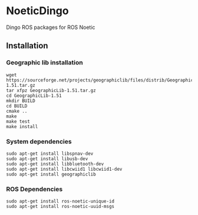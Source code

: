 # NoeticDingo
Dingo ROS packages for ROS Noetic

## Installation
### Geographic lib installation
```
wget https://sourceforge.net/projects/geographiclib/files/distrib/GeographicLib-1.51.tar.gz
tar xfpz GeographicLib-1.51.tar.gz
cd GeographicLib-1.51
mkdir BUILD
cd BUILD
cmake ..
make
make test
make install
```

### System dependencies
```
sudo apt-get install libspnav-dev
sudo apt-get install libusb-dev
sudo apt-get install libbluetooth-dev
sudo apt-get install libcwiid1 libcwiid1-dev
sudo apt-get install geographiclib
```

### ROS Dependencies
```
sudo apt-get install ros-noetic-unique-id
sudo apt-get install ros-noetic-uuid-msgs

```
